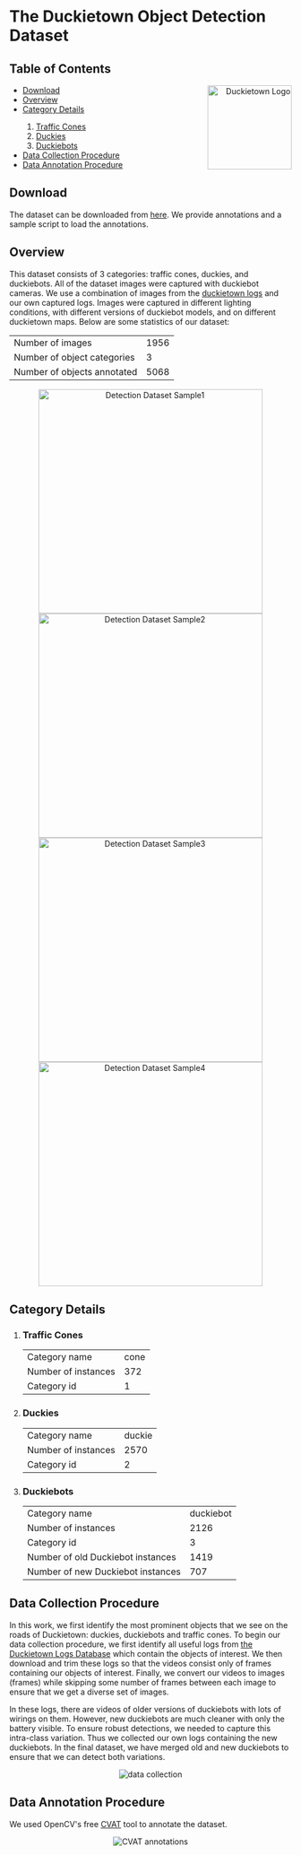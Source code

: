 # The Duckietown Object Detection Dataset

## Table of Contents
<p align="right">
  <a href="https://www.duckietown.org/"><img align="right" src="https://www.duckietown.org/wp-content/uploads/2018/05/duckie2-300x270.png" alt="Duckietown Logo" width="150"></a>
</p>
<ul>
      <li><a href="#download">Download</a></li>
      <li><a href="#overview">Overview</a></li>
      <li><a href="#categories">Category Details</a></li>
      <ol>
            <li><a href="#cones">Traffic Cones</a></li>
            <li><a href="#duckies">Duckies</a></li>
            <li><a href="#duckiebots">Duckiebots</a></li>
      </ol>
      <li><a href="#collection">Data Collection Procedure</a></li>
      <li><a href="#annotation">Data Annotation Procedure</a></li>
</ul>

<a name="download"/>

## Download
The dataset can be downloaded from <a href="https://drive.google.com/drive/folders/1cTBoKrXJb0kajBGxhuBxJpbKaotHPX7O">here</a>. We provide annotations and a sample script to load the annotations.

<a name="overview"/>

## Overview
This dataset consists of 3 categories: traffic cones, duckies, and duckiebots. All of the dataset images were captured with duckiebot cameras. We use a combination of images from the <a href="http://logs.duckietown.org/">duckietown logs</a> and our own captured logs. Images were captured in different lighting conditions, with different versions of duckiebot models, and on different duckietown maps. Below are some statistics of our dataset:
<table>
      <tr><td>Number of images</td><td>1956</td></tr>
      <tr><td>Number of object categories</td><td>3</td></tr>
      <tr><td>Number of objects annotated</td><td>5068</td></tr>
</table>

<p align="center">
  <img src="https://github.com/saryazdi/Duckietown-Object-Detection-LFV/blob/master/images/dataset/6.png" alt="Detection Dataset Sample1" width="400">
  <img src="https://github.com/saryazdi/Duckietown-Object-Detection-LFV/blob/master/images/dataset/5.png" alt="Detection Dataset Sample2" width="400">
  <img src="https://github.com/saryazdi/Duckietown-Object-Detection-LFV/blob/master/images/dataset/4.png" alt="Detection Dataset Sample3" width="400">
  <img src="https://github.com/saryazdi/Duckietown-Object-Detection-LFV/blob/master/images/dataset/2.png" alt="Detection Dataset Sample4" width="400">
</p>

<a name="categories"/>

## Category Details
<ol>
<a name="cones"/>
<li><h3>Traffic Cones</h3>
<table>
      <tr><td>Category name</td><td>cone</td></tr>
      <tr><td>Number of instances</td><td>372</td></tr>
      <tr><td>Category id</td><td>1</td></tr>
</table></li>

<a name="duckies"/>
<li><h3>Duckies</h3>
<table>
      <tr><td>Category name</td><td>duckie</td></tr>
      <tr><td>Number of instances</td><td>2570</td></tr>
      <tr><td>Category id</td><td>2</td></tr>
</table></li>

<a name="duckiebots"/>
<li><h3>Duckiebots</h3>
<table>
      <tr><td>Category name</td><td>duckiebot</td></tr>
      <tr><td>Number of instances</td><td>2126</td></tr>
      <tr><td>Category id</td><td>3</td></tr>
      <tr><td>Number of old Duckiebot instances</td><td>1419</td></tr>
      <tr><td>Number of new Duckiebot instances</td><td>707</td></tr>
</table></li>
</ol>
<a name="collection"/>

## Data Collection Procedure

In this work, we first identify the most prominent objects that we see on the roads of Duckietown: duckies, duckiebots and traffic cones. To begin our data collection procedure, we first identify all useful logs from <a href="http://logs.duckietown.org/">the Duckietown Logs Database</a> which contain the objects of interest. We then download and trim these logs so that the videos consist only of frames containing our objects of interest. Finally, we convert our videos to images (frames) while skipping some number of frames between each image to ensure that we get a diverse set of images. 

In these logs, there are videos of older versions of duckiebots with lots of wirings on them. However, new duckiebots are much cleaner with only the battery visible. To ensure robust detections, we needed to capture this intra-class variation. Thus we collected our own logs containing the new duckiebots. In the final dataset, we have merged old and new duckiebots to ensure that we can detect both variations. 

<p align="center">
  <img src="https://github.com/saryazdi/Duckietown-Object-Detection-LFV/blob/master/gifs/datacollection.gif" alt="data collection">
</p>

<a name="annotation"/>

## Data Annotation Procedure
We used OpenCV's free <a href="https://github.com/opencv/cvat">CVAT</a> tool to annotate the dataset.
<p align="center">
  <img src="https://github.com/saryazdi/Duckietown-Object-Detection-LFV/blob/master/gifs/cvat_annotating.gif" alt="CVAT annotations">
</p>
